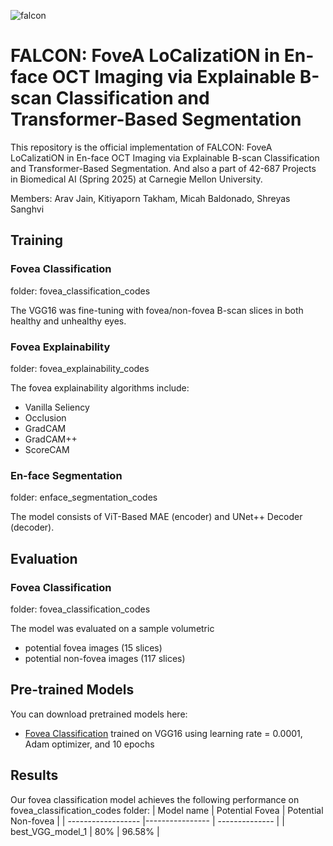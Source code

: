 ![falcon](https://github.com/user-attachments/assets/b7b18293-4f48-48c6-86e2-e35a1264ecbf)

# FALCON: FoveA LoCalizatiON in En-face OCT Imaging via Explainable B-scan Classification and Transformer-Based Segmentation
This repository is the official implementation of FALCON: FoveA LoCalizatiON in En-face OCT Imaging via Explainable B-scan Classification and Transformer-Based Segmentation. And also a part of 42-687 Projects in Biomedical AI (Spring 2025) at Carnegie Mellon University.

Members: Arav Jain, Kitiyaporn Takham, Micah Baldonado, Shreyas Sanghvi




## Training

### Fovea Classification
folder: fovea_classification_codes

The VGG16 was fine-tuning with fovea/non-fovea B-scan slices in both healthy and unhealthy eyes.

### Fovea Explainability 
folder: fovea_explainability_codes

The fovea explainability algorithms include:
- Vanilla Seliency
- Occlusion
- GradCAM
- GradCAM++
- ScoreCAM

### En-face Segmentation 
folder: enface_segmentation_codes

The model consists of ViT-Based MAE (encoder) and UNet++ Decoder (decoder).

## Evaluation
### Fovea Classification
folder: fovea_classification_codes

The model was evaluated on a sample volumetric
- potential fovea images (15 slices)
- potential non-fovea images (117 slices)

## Pre-trained Models
You can download pretrained models here:
- [Fovea Classification](https://drive.google.com/file/d/1a1xVnmCWiHugP7fa0k8KmDSWtyDWPTb7/view?usp=drive_link) trained on VGG16 using learning rate = 0.0001, Adam optimizer, and 10 epochs

## Results

Our fovea classification model achieves the following performance on fovea_classification_codes folder:
| Model name         | Potential Fovea | Potential Non-fovea |
| ------------------ |---------------- | --------------      |
| best_VGG_model_1   |     80%         |      96.58%         |
